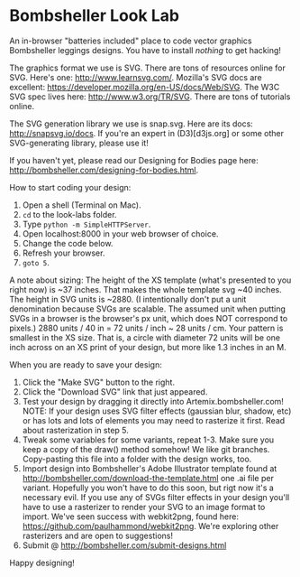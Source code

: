 # Bombsheller Look Lab
An in-browser "batteries included" place to code vector graphics Bombsheller leggings designs.
You have to install *nothing* to get hacking!

The graphics format we use is SVG.
There are tons of resources online for SVG.
Here's one: http://www.learnsvg.com/.
Mozilla's SVG docs are excellent: https://developer.mozilla.org/en-US/docs/Web/SVG.
The W3C SVG spec lives here: http://www.w3.org/TR/SVG.
There are tons of tutorials online.

The SVG generation library we use is snap.svg.
Here are its docs: http://snapsvg.io/docs.
If you're an expert in (D3)[d3js.org] or some other SVG-generating library, please use it!

If you haven't yet, please read our Designing for Bodies page here:
http://bombsheller.com/designing-for-bodies.html.

How to start coding your design:
1) Open a shell (Terminal on Mac).
2) `cd` to the look-labs folder.
3) Type `python -m SimpleHTTPServer`.
4) Open localhost:8000 in your web browser of choice.
5) Change the code below.
6) Refresh your browser.
7) `goto 5`.

A note about sizing: The height of the XS template (what's presented to you
right now) is ~37 inches. That makes the whole template svg ~40 inches.
The height in SVG units is ~2880. (I intentionally don't put a unit
denomination because SVGs are scalable. The assumed unit when putting SVGs
in a browser is the browser's px unit, which does NOT correspond to pixels.)
2880 units / 40 in = 72 units / inch ~ 28 units / cm. Your pattern is smallest
in the XS size. That is, a circle with diameter 72 units will be one inch
across on an XS print of your design, but more like 1.3 inches in an M.

When you are ready to save your design:
1) Click the "Make SVG" button to the right.
2) Click the "Download SVG" link that just appeared.
3) Test your design by dragging it directly into Artemix.bombsheller.com!
   NOTE: If your design uses SVG filter effects (gaussian blur, shadow, etc)
   or has lots and lots of elements you may need to rasterize it first. Read
   about rasterization in step 5.
4) Tweak some variables for some variants, repeat 1-3.
   Make sure you keep a copy of the draw() method somehow! We like git
   branches. Copy-pasting this file into a folder with the design works, too.
5) Import design into Bombsheller's Adobe Illustrator template found at
   http://bombsheller.com/download-the-template.html one .ai file per variant.
   Hopefully you won't have to do this soon, but rigt now it's a necessary evil.
   If you use any of SVGs filter effects in your design you'll have to use a
   rasterizer to render your SVG to an image format to import. We've seen
   success with webkit2png, found here: https://github.com/paulhammond/webkit2png.
   We're exploring other rasterizers and are open to suggestions!
6) Submit @ http://bombsheller.com/submit-designs.html

Happy designing!